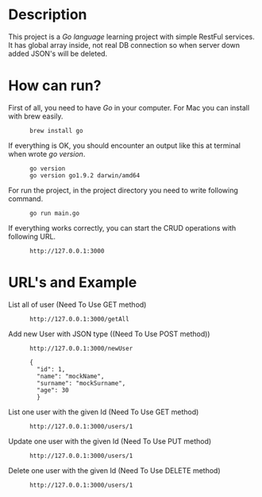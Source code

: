 # Description

This project is a *Go language* learning project with simple RestFul services. It has global array inside, not real DB connection so when server down added JSON's will be deleted.

# How can run?

First of all, you need to have *Go* in your computer. For Mac you can install with brew easily.

```
      brew install go
```

If everything is OK, you should encounter an output like this at terminal when wrote *go version*.

```
      go version                                    
      go version go1.9.2 darwin/amd64
```

For run the project, in the project directory you need to write following command.

```
      go run main.go
```

If everything works correctly, you can start the CRUD operations with following URL.

```
      http://127.0.0.1:3000
```

# URL's and Example

List all of user (Need To Use GET method)
```
      http://127.0.0.1:3000/getAll
```
Add new User with JSON type ((Need To Use POST method))
```
      http://127.0.0.1:3000/newUser
      
      {
      	"id": 1,
      	"name": "mockName",
      	"surname": "mockSurname",
      	"age": 30
      	}
```
List one user with the given Id (Need To Use GET method)
```
      http://127.0.0.1:3000/users/1
```
Update one user with the given Id (Need To Use PUT method)
```
      http://127.0.0.1:3000/users/1
```
Delete one user with the given Id (Need To Use DELETE method)
```
      http://127.0.0.1:3000/users/1
```
